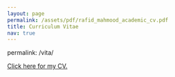 ```yaml
---
layout: page
permalink: /assets/pdf/rafid_mahmood_academic_cv.pdf
title: Curriculum Vitae
nav: true
---
```



permalink: /vita/


[Click here for my CV.](/assets/pdf/rafid_mahmood_academic_cv.pdf)


